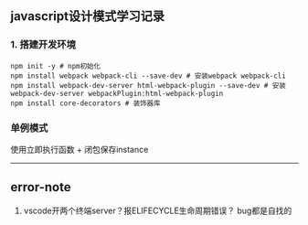 ## javascript设计模式学习记录
### 1. 搭建开发环境
```
npm init -y # npm初始化
npm install webpack webpack-cli --save-dev # 安装webpack webpack-cli
npm install webpack-dev-server html-webpack-plugin --save-dev # 安装webpack-dev-server webpackPlugin:html-webpack-plugin
npm install core-decorators # 装饰器库
```
### 单例模式
使用立即执行函数 + 闭包保存instance

---
## error-note
1. vscode开两个终端server？报ELIFECYCLE生命周期错误？ bug都是自找的
